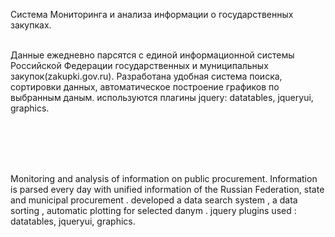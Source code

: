 
Система Мониторинга и анализа информации о государственных закупках.<br><br>

Данные ежедневно парсятся с единой информационной системы Российской Федерации государственных и муниципальных закупок(zakupki.gov.ru). Разработана удобная система поиска, сортировки данных, автоматическое построение графиков по выбранным даным. используются плагины jquery: datatables, jqueryui, graphics.

<br>
<ims src="/7.JPG">
<br>
<ims src="/8.JPG">
<br>
<ims src="/9.JPG">
<br>
<ims src="/10.JPG">


Monitoring and analysis of information on public procurement. Information is parsed every day with unified information of the Russian Federation, state and municipal procurement . developed a data search system , a data sorting , automatic plotting for selected danym . jquery plugins used : datatables, jqueryui, graphics.
